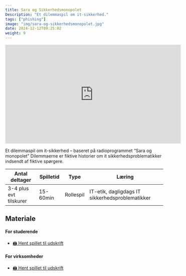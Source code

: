 ```yaml
---
title: Sara og Sikkerhedsmonopolet
Description: "Et dilemmaspil om it-sikkerhed."
tags: ["phishing"]
image: "img/sara-og-sikkerhedsmonopolet.jpg"
date: 2024-12-12T09:25:02
weight: 9
---
```


<iframe width="560" height="315" src="https://www.youtube.com/embed/UXam70VsGzQ?si=XcDTp71PyRJngjBg" title="YouTube video player" frameborder="0" allow="accelerometer; autoplay; clipboard-write; encrypted-media; gyroscope; picture-in-picture; web-share" referrerpolicy="strict-origin-when-cross-origin" allowfullscreen></iframe>

Et dilemmaspil om it-sikkerhed – baseret på radioprogrammet “Sara og monopolet”
Dilemmaerne er fiktive historier om it sikkerhedsproblematikker indsendt af fiktive
spørgere.

| Antal deltager         | Spilletid | Type      | Læring                                          |
| ---------------------- | --------- | --------- | ----------------------------------------------- |
| 3-4 plus evt tilskurer | 15-60min  | Rollespil | IT-etik, dagligdags IT sikkerhedsproblematikker |

## Materiale

#### For studerende

- [🖨️ Hent spillet til udskrift](../../files/sara-og-sikkerhedsmonopolet/Sara%20og%20Sikkerhedsmonopolet%20studerende.pdf)

#### For virksomheder

- [🖨️ Hent spillet til udskrift](../../files/sara-og-sikkerhedsmonopolet/Sara%20og%20Sikkerhedsmonopolet%20virksomheder.pdf)
